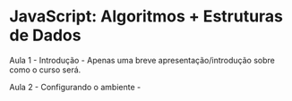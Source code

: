 # JavaScript: Algoritmos + Estruturas de Dados

Aula 1 - Introdução - Apenas uma breve apresentação/introdução sobre como o curso será.

Aula 2 - Configurando o ambiente - 